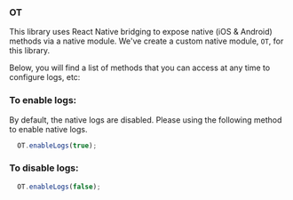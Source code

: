 ### OT

This library uses React Native bridging to expose native (iOS & Android) methods via a native module. We've create a custom native module, `OT`, for this library.

Below, you will find a list of methods that you can access at any time to configure logs, etc:

### To enable logs:
By default, the native logs are disabled. Please using the following method to enable native logs.
```javascript
  OT.enableLogs(true);
```

### To disable logs:
```javascript
  OT.enableLogs(false);
```
